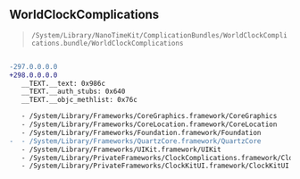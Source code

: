## WorldClockComplications

> `/System/Library/NanoTimeKit/ComplicationBundles/WorldClockComplications.bundle/WorldClockComplications`

```diff

-297.0.0.0.0
+298.0.0.0.0
   __TEXT.__text: 0x986c
   __TEXT.__auth_stubs: 0x640
   __TEXT.__objc_methlist: 0x76c

   - /System/Library/Frameworks/CoreGraphics.framework/CoreGraphics
   - /System/Library/Frameworks/CoreLocation.framework/CoreLocation
   - /System/Library/Frameworks/Foundation.framework/Foundation
-  - /System/Library/Frameworks/QuartzCore.framework/QuartzCore
   - /System/Library/Frameworks/UIKit.framework/UIKit
   - /System/Library/PrivateFrameworks/ClockComplications.framework/ClockComplications
   - /System/Library/PrivateFrameworks/ClockKitUI.framework/ClockKitUI

```
